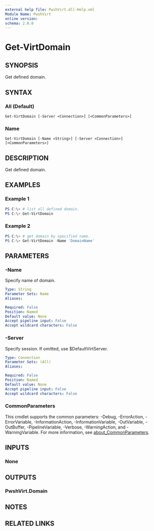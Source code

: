 ```yaml
---
external help file: PwshVirt.dll-Help.xml
Module Name: PwshVirt
online version:
schema: 2.0.0
---
```


# Get-VirtDomain

## SYNOPSIS
Get defined domain.

## SYNTAX

### All (Default)
```
Get-VirtDomain [-Server <Connection>] [<CommonParameters>]
```

### Name
```
Get-VirtDomain [-Name <String>] [-Server <Connection>] [<CommonParameters>]
```

## DESCRIPTION
Get defined domain.

## EXAMPLES

### Example 1
```powershell
PS C:\> # list all defined domain.
PS C:\> Get-VirtDomain
```

### Example 2
```powershell
PS C:\> # get domain by specified name.
PS C:\> Get-VirtDomain -Name 'DomainName'
```

## PARAMETERS

### -Name
Specify name of domain.

```yaml
Type: String
Parameter Sets: Name
Aliases:

Required: False
Position: Named
Default value: None
Accept pipeline input: False
Accept wildcard characters: False
```

### -Server
Specify session.
If omitted, use $DefaultVirtServer.

```yaml
Type: Connection
Parameter Sets: (All)
Aliases:

Required: False
Position: Named
Default value: None
Accept pipeline input: False
Accept wildcard characters: False
```

### CommonParameters
This cmdlet supports the common parameters: -Debug, -ErrorAction, -ErrorVariable, -InformationAction, -InformationVariable, -OutVariable, -OutBuffer, -PipelineVariable, -Verbose, -WarningAction, and -WarningVariable. For more information, see [about_CommonParameters](http://go.microsoft.com/fwlink/?LinkID=113216).

## INPUTS

### None
## OUTPUTS

### PwshVirt.Domain
## NOTES

## RELATED LINKS
